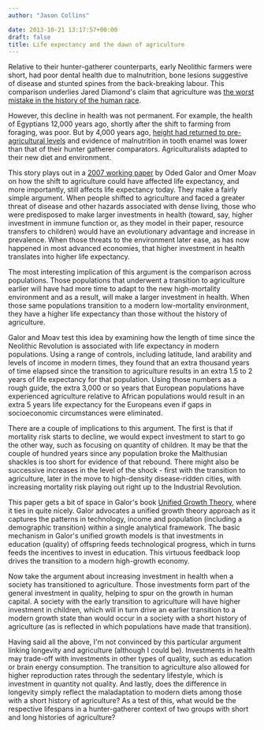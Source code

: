 ```yaml
---
author: "Jason Collins"

date: 2013-10-21 13:17:57+00:00
draft: false
title: Life expectancy and the dawn of agriculture
---
```


Relative to their hunter-gatherer counterparts, early Neolithic farmers were short, had poor dental health due to malnutrition, bone lesions suggestive of disease and stunted spines from the back-breaking labour. This comparison underlies Jared Diamond's claim that agriculture was [the worst mistake in the history of the human race](http://discovermagazine.com/1987/may/02-the-worst-mistake-in-the-history-of-the-human-race).

However, this decline in health was not permanent. For example, the health of Egyptians 12,000 years ago, shortly after the shift to farming from foraging, was poor. But by 4,000 years ago, [height had returned to pre-agricultural levels](https://www.jasoncollins.blog/height-through-the-millennia/) and evidence of malnutrition in tooth enamel was lower than that of their hunter gatherer comparators. Agriculturalists adapted to their new diet and environment.

This story plays out in a [2007 working paper](http://papers.ssrn.com/sol3/papers.cfm?abstract_id=1012650) by Oded Galor and Omer Moav on how the shift to agriculture could have affected life expectancy, and more importantly, still affects life expectancy today. They make a fairly simple argument. When people shifted to agriculture and faced a greater threat of disease and other hazards associated with dense living, those who were predisposed to make larger investments in health (toward, say, higher investment in immune function or, as they model in their paper, resource transfers to children) would have an evolutionary advantage and increase in prevalence. When those threats to the environment later ease, as has now happened in most advanced economies, that higher investment in health translates into higher life expectancy.

The most interesting implication of this argument is the comparison across populations. Those populations that underwent a transition to agriculture earlier will have had more time to adapt to the new high-mortality environment and as a result, will make a larger investment in health. When those same populations transition to a modern low-mortality environment, they have a higher life expectancy than those without the history of agriculture.

Galor and Moav test this idea by examining how the length of time since the Neolithic Revolution is associated with life expectancy in modern populations. Using a range of controls, including latitude, land arability and levels of income in modern times, they found that an extra thousand years of time elapsed since the transition to agriculture results in an extra 1.5 to 2 years of life expectancy for that population. Using those numbers as a rough guide, the extra 3,000 or so years that European populations have experienced agriculture relative to African populations would result in an extra 5 years life expectancy for the Europeans even if gaps in socioeconomic circumstances were eliminated.

There are a couple of implications to this argument. The first is that if mortality risk starts to decline, we would expect investment to start to go the other way, such as focusing on quantity of children. It may be that the couple of hundred years since any population broke the Malthusian shackles is too short for evidence of that rebound. There might also be successive increases in the level of the shock - first with the transition to agriculture, later in the move to high-density disease-ridden cities, with increasing mortality risk playing out right up to the Industrial Revolution.

This paper gets a bit of space in Galor's book [Unified Growth Theory](https://www.jasoncollins.blog/galors-unified-growth-theory/), where it ties in quite nicely. Galor advocates a unified growth theory approach as it captures the patterns in technology, income and population (including a demographic transition) within a single analytical framework. The basic mechanism in Galor's unified growth models is that investments in education (quality) of offspring feeds technological progress, which in turns feeds the incentives to invest in education. This virtuous feedback loop drives the transition to a modern high-growth economy.

Now take the argument about increasing investment in health when a society has transitioned to agriculture. Those investments form part of the general investment in quality, helping to spur on the growth in human capital. A society with the early transition to agriculture will have higher investment in children, which will in turn drive an earlier transition to a modern growth state than would occur in a society with a short history of agriculture (as is reflected in which populations have made that transition).

Having said all the above, I'm not convinced by this particular argument linking longevity and agriculture (although I could be). Investments in health may trade-off with investments in other types of quality, such as education or brain energy consumption. The transition to agriculture also allowed for higher reproduction rates through the sedentary lifestyle, which is investment in quantity not quality. And lastly, does the difference in longevity simply reflect the maladaptation to modern diets among those with a short history of agriculture? As a test of this, what would be the respective lifespans in a hunter-gatherer context of two groups with short and long histories of agriculture?

